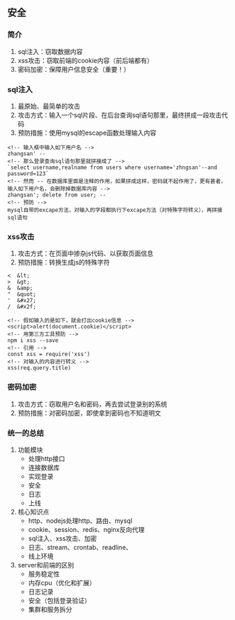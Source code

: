 ## 安全

### 简介

1. sql注入：窃取数据内容
2. xss攻击：窃取前端的cookie内容（前后端都有）
3. 密码加密：保障用户信息安全（重要！）


### sql注入

1. 最原始、最简单的攻击
2. 攻击方式：输入一个sql片段、在后台查询sql语句那里，最终拼成一段攻击代码
3. 预防措施：使用mysql的escape函数处理输入内容

```
<!-- 输入框中输入如下用户名 -->
zhangsan' --
<!-- 那么登录查询sql语句那里就拼接成了 -->
`select username,realname from users where username='zhngsan'--and password=123`
<!-- 然而 -- 在数据库里面是注释的作用，如果拼成这样，密码就不起作用了，更有甚者，输入如下用户名，会删除掉数据库内容 -->
zhangsan'; delete from user; --
<!-- 预防 -->
mysql自带的excape方法，对输入的字段都执行下excape方法（对特殊字符转义），再拼接sql语句
``` 

### xss攻击

1. 攻击方式：在页面中掺杂js代码、以获取页面信息
2. 预防措施：转换生成js的特殊字符

```
<  &lt;
>  &gt;
&  &amp;
"  &quot;
'  &#x27;
/  &#x2f;

<!-- 假如输入的是如下，就会打出cookie信息 -->
<script>alert(document.cookie)</script>
<!-- 用第三方工具预防 -->
npm i xss --save
<!-- 引用 -->
const xss = require('xss')
<!-- 对输入的内容进行转义 -->
xss(req.query.title)
```


### 密码加密

1. 攻击方式：窃取用户名和密码，再去尝试登录别的系统
2. 预防措施：对密码加密，即使拿到密码也不知道明文

### 统一的总结

1. 功能模块
    + 处理http接口
    + 连接数据库
    + 实现登录
    + 安全
    + 日志
    + 上线
2. 核心知识点
    + http、nodejs处理http、路由、mysql
    + cookie、session、redis、nginx反向代理
    + sql注入、xss攻击、加密
    + 日志、stream、crontab、readline、
    + 线上环境
3. server和前端的区别
    + 服务稳定性
    + 内存cpu（优化和扩展）
    + 日志记录
    + 安全（包括登录验证）
    + 集群和服务拆分